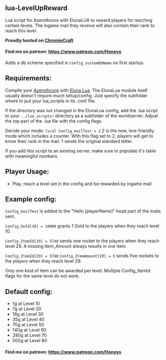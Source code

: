 ## lua-LevelUpReward
Lua script for Azerothcore with ElunaLUA to reward players for reaching certain levels. The ingame mail they receive will also contain their rank to reach this level.

**Proudly hosted on [ChromieCraft](https://www.chromiecraft.com/)**
#### Find me on patreon: https://www.patreon.com/Honeys

Adds a db scheme specified in `Config_customDbName` on first startup.

## Requirements:

Compile your [Azerothcore](https://github.com/azerothcore/azerothcore-wotlk) with [Eluna Lua](https://www.azerothcore.org/catalogue-details.html?id=131435473).
The ElunaLua module itself usually doesn't require much setup/config. Just specify the subfolder where to put your lua_scripts in its .conf file.

If the directory was not changed in the ElunaLua config, add the .lua script to your `../lua_scripts/` directory as a subfolder of the worldserver.
Adjust the top part of the .lua file with the config flags.

Decide your mode:
`local Config_mailText = 2` 2 is the new, lore-friendly mode which includes a counter. With this flag set to 2, players will get to know their rank in the mail. 1 sends the original standard letter.

If you add this script to an existing server, make sure to populate it's table with meaningful numbers.

## Player Usage:
- Play, reach a level set in the config and be rewarded by ingame mail


## Example config:
`Config_mailText` is added to the "Hello [playerName]" head part of the mails sent.

`Config_Gold[10] = 10000` grants 1 Gold to the players when they reach level 10.

`Config_ItemId[29] = 5740` sends one rocket to the players when they reach level 29.
A missing Item_Amount always results in *one* item.

`Config_ItemId[29] = 5740` 
`Config_ItemAmount[29] = 5` sends five rockets to the players when they reach level 29.

Only one kind of item can be awarded per level. Multiple Config_ItemId flags for the same level do not work.

## Default config:

- 1g   at Level 10
- 7g   at Level 20
- 18g  at Level 30
- 35g  at Level 40
- 70g  at Level 50
- 140g at Level 60
- 280g at Level 70
- 500g at Level 80

#### Find me on patreon: https://www.patreon.com/Honeys

